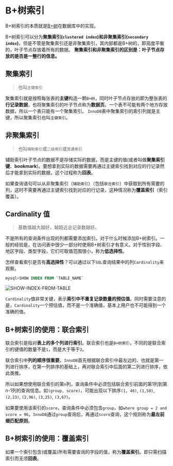 # B+树索引

B+树索引的本质就是[B+树](/algorithms/balanced-tree)在数据库中的实现。

B+树索引可以分为**聚集索引(`clustered index`)**和**非聚集索引(`secondary index`)**，但是不管是聚集索引还是非聚集索引，其内部都是B+树的，即高度平衡的，叶子节点存放着所有的数据。
**聚集索引和非聚集索引的区别是：叶子节点存放的是否是一整行的信息。**

## 聚集索引

> 也叫`主键索引`

聚集索引就是按照每张表的**主键**构造一颗`B+树`，同时叶子节点存放的即为整张表的**行记录数据**，也将聚集索引的叶子节点称为**数据页**。一个表不可能有两个地方存放数据，所以一个表只能有一个聚集索引。
`InnoDB`表中聚集索引的索引列就是主键，所以聚集索引也叫`主键索引`。

## 非聚集索引

> 也叫`辅助索引`或`二级索引`或`普通索引`

辅助索引叶子节点的数据不是存储实际的数据，而是主键的值(或者叫做**聚集索引键**、**bookmark**)。要想拿到实际的数据需要再通过主键索引找到对应的行记录然后才能拿到实际的数据，这个过程称为**回表**。

如果查询语句可以从非聚集索引（`辅助索引`）（包括`联合索引`）中获取到所有需要的列，这时不需要再通过主键索引找到对应的行记录，这种情况称为**覆盖索引**（索引覆盖）。

## Cardinality 值

> 基数值越大越好，越趋近总记录数越好。

不是所有的查询条件出现的列都需要添加索引。对于什么时候添加B+树索引。一般的经验是，在访问表中很少一部分时使用B+树索引才有意义。对于性别字段、地区字段、类型字段，它们可取值范围很小，称为**低选择性**。

怎样查看索引是否有**高选择性**？可以通过以下`SQL`查询结果中的列`Cardinality`来观察。
```sql
mysql>SHOW INDEX FROM `TABLE_NAME`
```
![SHOW-INDEX-FROM-TABLE](/img/mysql/SHOW-INDEX-FROM-TABLE.png)

`Cardinality`值非常关键，表示**索引中不重复记录数量的预估值**。同时需要注意的是，`Cardinality`一个预估值，而不是一个准确值，基本上用户也不可能得到一个准确的值。

## B+树索引的使用：联合索引

联合索引是指对**表上的多个列进行索引**。联合索引也是`B+树索引`，不同的是联合索引的键值的数量不是`1`，而是大于等于`2`。

联合索引中**列的顺序很重要**。`InnoDB`首先根据联合索引中最左边的、也就是第一列进行排序，在第一列排序的基础上，再对联合索引中后面的第二列进行排序，依此类推。

所以如果想使用联合索引的第`n`列，查询条件中必须包括联合索引前面的第1列到第n-1列的查询信息。如`(group, score)`，可能出现以下排序`(1, 46)`, `(1,58)`, `(2,23)`, `(2,96)`, `(3,25)`, `(3,67)`。

如果要使用该索引的`score`，查询条件中必须包含`group`，如`where group = 2 and score = 96`，`InnoDB`通过`group`查询后，再通过`score`查询，这个规则称为**最左前缀匹配原则**。

## B+树索引的使用：覆盖索引

如果一个索引包含(或覆盖)所有需要查询的字段的值，称为**覆盖索引**。即只需扫描索引而无须**回表**。


